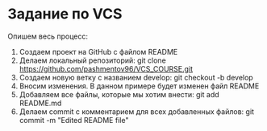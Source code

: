 # Задание по VCS
Опишем весь процесс: 
1. Создаем проект на GitHub с файлом README
2. Делаем локальный репозиторий: git clone https://github.com/pashmentov96/VCS_COURSE.git
3. Создаем новую ветку с названием develop: git checkout -b develop
4. Вносим изменения. В данном примере будет изменен файл README
5. Добавляем все файлы, которые мы хотим внести: git add README.md
6. Делаем commit с комментарием для всех добавленных файлов: git commit -m "Edited README file"
